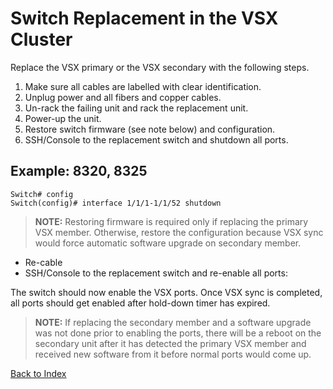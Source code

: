 # Switch Replacement in the VSX Cluster

Replace the VSX primary or the VSX secondary with the following steps.

1. Make sure all cables are labelled with clear identification.
1. Unplug power and all fibers and copper cables.
1. Un-rack the failing unit and rack the replacement unit.
1. Power-up the unit.
1. Restore switch firmware (see note below) and configuration.
1. SSH/Console to the replacement switch and shutdown all ports.

## Example: 8320, 8325

```text
Switch# config
Switch(config)# interface 1/1/1-1/1/52 shutdown
```

> **NOTE:** Restoring firmware is required only if replacing the primary VSX member. Otherwise, restore the configuration because VSX sync would force automatic
> software upgrade on secondary member.

* Re-cable
* SSH/Console to the replacement switch and re-enable all ports:

The switch should now enable the VSX ports. Once VSX sync is completed, all ports should get enabled after hold-down timer has expired.

> **NOTE:** If replacing the secondary member and a software upgrade was not done prior to enabling the ports, there will be a reboot on the secondary unit after it has detected
> the primary VSX member and received new software from it before normal ports would come up.

[Back to Index](../index.md)
